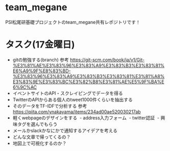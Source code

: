 # team_megane
PSI松尾研基礎プロジェクトのteam_megane共有レポジトリです！
# タスク(17金曜日)
- gitの勉強する(branch)
参考
https://git-scm.com/book/ja/v1/Git-%E3%81%AE%E3%83%96%E3%83%A9%E3%83%B3%E3%83%81%E6%A9%9F%E8%83%BD-%E3%83%96%E3%83%A9%E3%83%B3%E3%83%81%E3%81%A8%E3%83%9E%E3%83%BC%E3%82%B8%E3%81%AE%E5%9F%BA%E6%9C%AC
- イベントサイトのAPI・スクレイピングでデータを得る
- TwitterのAPIからある個人のtweet1000件くらいを抽出する
- そのデータをTF-IDFで分析する
参考
https://qiita.com/ynakayama/items/234ad00ae520030217ab
- 軽くwebpageのデザインをする 
  - address入力フォーム
  - twitter認証
  - 興味タグを選んでもらう
- メールかslackかなにかで通知するアイデアを考える
 - どんな文章で帰ってくるの？
- 地図上で可視化するのか？

